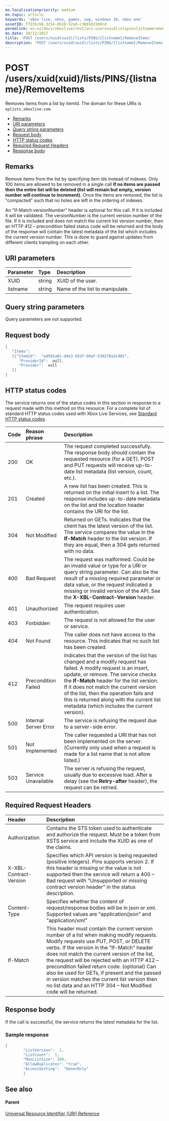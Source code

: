 ```yaml
---
ms.localizationpriority: medium
ms.topic: article
keywords: 'xbox live, xbox, games, uwp, windows 10, xbox one'
assetID: f7235c68-3214-db10-52ad-c3665b31b8cd
permalink: en-us/docs/xboxlive/rest/uri-usersxuidlistspinslistnameremoveitemspost.html
ms.date: 10/12/2017
title: 'POST /users/xuid(xuid)/lists/PINS/{listname}/RemoveItems'
description: 'POST /users/xuid(xuid)/lists/PINS/{listname}/RemoveItems'
---
```


# POST /users/xuid\(xuid\)/lists/PINS/{listname}/RemoveItems

Removes items from a list by itemId. The domain for these URIs is `eplists.xboxlive.com`.

* [Remarks](post-users-xuid-xuid-lists-pins-listname-removeitems.md#ID4EV)
* [URI parameters](post-users-xuid-xuid-lists-pins-listname-removeitems.md#ID4EFB)
* [Query string parameters](post-users-xuid-xuid-lists-pins-listname-removeitems.md#ID4EOC)
* [Request body](post-users-xuid-xuid-lists-pins-listname-removeitems.md#ID4EZC)
* [HTTP status codes](post-users-xuid-xuid-lists-pins-listname-removeitems.md#ID4EED)
* [Required Request Headers](post-users-xuid-xuid-lists-pins-listname-removeitems.md#ID4E1AAC)
* [Response body](post-users-xuid-xuid-lists-pins-listname-removeitems.md#ID4EQCAC)

## Remarks <a id="ID4EV"></a>

Remove items from the list by specifying item ids instead of indexes. Only 100 items are allowed to be removed in a single call **If no items are passed then the entire list will be deleted \(list will remain but empty, version number will continue to increment\).** Once the items are removed, the list is "compacted" such that no holes are left in the ordering of indexes.

An "If-Match:versionNumber" header is optional for this call. If it is included it will be validated. The versionNumber is the current version number of the file. If it is included and does not match the current list version number, then an HTTP 412 – precondition failed status code will be returned and the body of the response will contain the latest metadata of the list which includes the current version number. This is done to guard against updates from different clients trampling on each other.

## URI parameters <a id="ID4EFB"></a>

| Parameter | Type | Description |
| :--- | :--- | :--- |
| XUID | string | XUID of the user. |
| listname | string | Name of the list to manipulate. |

## Query string parameters <a id="ID4EOC"></a>

Query parameters are not supported.

## Request body <a id="ID4EZC"></a>

```cpp
{
   "Items":
   [{"ItemId":  "ed591a0c-dde3-563f-99af-530278a3c402",
      "ProviderId":  null,
      "Provider":  null
   }]
}
```

## HTTP status codes <a id="ID4EED"></a>

The service returns one of the status codes in this section in response to a request made with this method on this resource. For a complete list of standard HTTP status codes used with Xbox Live Services, see [Standard HTTP status codes](https://github.com/LucienHH/docs-xsapi/tree/8aaeb3d77dec37e3bd2a1d99ea913649665f2490/additional/httpstatuscodes.md).

| Code | Reason phrase | Description |
| :--- | :--- | :--- |
| 200 | OK | The request completed successfully. The response body should contain the requested resource \(for a GET\). POST and PUT requests will receive up-to-date list metadata \(list version, count, etc.\). |
| 201 | Created | A new list has been created. This is returned on the initial insert to a list. The response includes up-to-date metadata on the list and the location header contains the URI for the list. |
| 304 | Not Modified | Returned on GETs. Indicates that the client has the latest version of the list. The service compares the value in the **If-Match** header to the list version. If they are equal, then a 304 gets returned with no data. |
| 400 | Bad Request | The request was malformed. Could be an invalid value or type for a URI or query string parameter. Can also be the result of a missing required parameter or data value, or the request indicated a missing or invalid version of the API. See the **X-XBL-Contract-Version** header. |
| 401 | Unauthorized | The request requires user authentication. |
| 403 | Forbidden | The request is not allowed for the user or service. |
| 404 | Not Found | The caller does not have access to the resource. This indicates that no such list has been created. |
| 412 | Precondition Failed | Indicates that the version of the list has changed and a modify request has failed. A modify request is an insert, update, or remove. The service checks the **If-Match** header for the list version. If it does not match the current version of the list, then the operation fails and this is returned along with the current list metadata \(which includes the current version\). |
| 500 | Internal Server Error | The service is refusing the request due to a server-side error. |
| 501 | Not Implemented | The caller requested a URI that has not been implemented on the server. \(Currently only used when a request is made for a list name that is not allow listed.\) |
| 503 | Service Unavailable | The server is refusing the request, usually due to excessive load. After a delay \(see the **Retry-after** header\), the request can be retried. |

## Required Request Headers <a id="ID4E1AAC"></a>

| Header | Description |
| :--- | :--- |
| Authorization | Contains the STS token used to authenticate and authorize the request. Must be a token from XSTS service and include the XUID as one of the claims. |
| X-XBL-Contract-Version | Specifies which API version is being requested \(positive integers\). Pins supports version 2. If this header is missing or the value is not supported then the service will return a 400 – Bad request with "Unsupported or missing contract version header" in the status description. |
| Content-Type | Specifies whether the content of request/response bodies will be in json or xml. Supported values are "application/json" and "application/xml" |
| If-Match | This header must contain the current version number of a list when making modify requests. Modify requests use PUT, POST, or DELETE verbs. If the version in the "If-Match" header does not match the current version of the list, the request will be rejected with an HTTP 412 – precondition failed return code. \(optional\) Can also be used for GETs, if present and the passed in version matches the current list version then no list data and an HTTP 304 – Not Modified code will be returned. |

## Response body <a id="ID4EQCAC"></a>

If the call is successful, the service returns the latest metadata for the list.

### Sample response <a id="ID4E1CAC"></a>

```cpp
{
        "ListVersion":  1,
        "ListCount":  1,
        "MaxListSize": 200,
        "AllowDuplicates": "true",
        "AccessSetting":  "OwnerOnly"
        }
```

## See also <a id="ID4EGDAC"></a>

#### Parent <a id="ID4EIDAC"></a>

[Universal Resource Identifier \(URI\) Reference](https://github.com/LucienHH/docs-xsapi/tree/8aaeb3d77dec37e3bd2a1d99ea913649665f2490/work-in-progress/atoc-xboxlivews-reference-uris.md)


